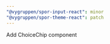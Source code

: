 ```yaml
---
"@vygruppen/spor-input-react": minor
"@vygruppen/spor-theme-react": patch
---
```


Add ChoiceChip component

